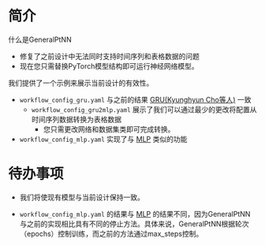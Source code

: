 

# 简介

什么是GeneralPtNN
- 修复了之前设计中无法同时支持时间序列和表格数据的问题
- 现在您只需替换PyTorch模型结构即可运行神经网络模型。

我们提供了一个示例来展示当前设计的有效性。
- `workflow_config_gru.yaml` 与之前的结果 [GRU(Kyunghyun Cho等人)](../README.md#Alpha158-dataset) 一致
  - `workflow_config_gru2mlp.yaml` 展示了我们可以通过最少的更改将配置从时间序列数据转换为表格数据
    - 您只需更改网络和数据集类即可完成转换。
- `workflow_config_mlp.yaml` 实现了与 [MLP](../README.md#Alpha158-dataset) 类似的功能

# 待办事项

- 我们将使现有模型与当前设计保持一致。

- `workflow_config_mlp.yaml` 的结果与 [MLP](../README.md#Alpha158-dataset) 的结果不同，因为GeneralPtNN与之前的实现相比具有不同的停止方法。具体来说，GeneralPtNN根据轮次（epochs）控制训练，而之前的方法通过max_steps控制。
